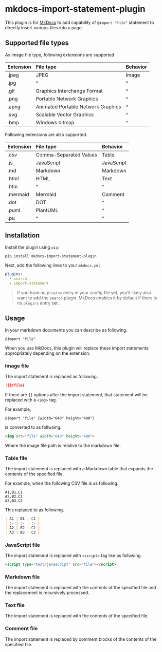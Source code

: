 # mkdocs-import-statement-plugin

This plugin is for [MkDocs](https://www.mkdocs.org/) to add capability of `@import "file"` statement to directly insert various files into a page.

## Supported file types

As image file type, following extensions are supported

| Extension | File type                          | Behavior |
| :-------- | :--------------------------------- | :------- |
| .jpeg     | JPEG                               | Image    |
| .jpg      | ^                                  | ^        |
| .gif      | Graphics Interchange Format        | ^        |
| .png      | Portable Network Graphics          | ^        |
| .apng     | Animated Portable Network Graphics | ^        |
| .svg      | Scalable Vector Graphics           | ^        |
| .bmp      | Windows bitmap                     | ^        |

Following extensions are also supported.

| Extension | File type              | Behavior   |
| :-------- | :--------------------- | :--------- |
| .csv      | Comma-Separated Values | Table      |
| .js       | JavaScript             | JavaScript |
| .md       | Markdown               | Markdown   |
| .html     | HTML                   | Text       |
| .htm      | ^                      | ^          |
| .mermaid  | Mermaid                | Comment    |
| .dot      | DOT                    | ^          |
| .puml     | PlantUML               | ^          |
| .pu       | ^                      | ^          |

## Installation

Install the plugin using `pip`:

```bash
pip install mkdocs-import-statement-plugin
```

Next, add the following lines to your `mkdocs.yml`:

```yml
plugins:
  - search
  - import-statement
```

> If you have no `plugins` entry in your config file yet, you'll likely also want to add the `search` plugin. MkDocs enables it by default if there is no `plugins` entry set.

## Usage

In your markdown documents you can describe as following.

```text
@import "file"
```

When you use MkDocs, this plugin will replace these import statements appropriately depending on the extension.

### Image file

The import statement is replaced as following.

```markdown
![](file)
```

If there are `{}` options after the import statement, that statement will be replaced with a `<img>` tag.

For example,

```text
@import "file" {width="640" height="480"}
```

is converted to as follwoing.

```html
<img src="file" width="640" height="480">
```

Where the image file path is relative to the markdown file.

### Table file

The import statement is replaced with a Markdown table that expands the contents of the specified file.

For example, when the following CSV file is as following.

```csv
A1,B1,C1
A2,B2,C2
A3,B3,C3
```

This replaced to as following.

```markdown
| A1 | B1 | C1 |
| :- | :- | :- |
| A2 | B2 | C2 |
| A3 | B3 | C3 |
```

### JavaScript file

The import statement is replaced with `<script>` tag like as following.

```html
<script type="text/javascript" src="file"></script>
```

### Markdown file

The import statement is replaced with the contents of the specified file and the replacement is recursively processed.

### Text file

The import statement is replaced with the contents of the specified file.

### Comment file

The import statement is replaced by comment blocks of the contents of the specified file.
